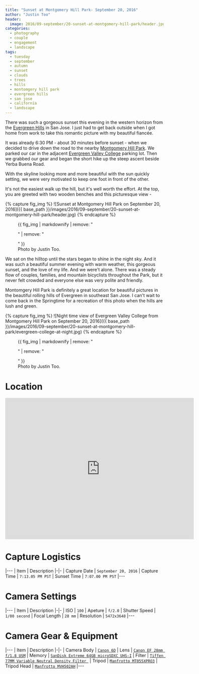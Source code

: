 ```yaml
---
title: "Sunset at Montgomery Hill Park- September 20, 2016"
author: "Justin Too"
header:
  image: 2016/09-september/20-sunset-at-montgomery-hill-park/header.jpg
categories: 
  - photography
  - couple
  - engagement
  - landscape
tags: 
  - tuesday
  - september
  - autumn
  - sunset
  - clouds
  - trees
  - hills
  - montomgery hill park
  - evergreen hills
  - san jose
  - california
  - landscape
---
```


There was such a gorgeous sunset this evening in the western horizon from the [Evergreen Hills](https://en.wikipedia.org/wiki/Evergreen,_San_Jose,_California) in San Jose. I just had to get back outside when I got home from work to take this romantic picture with my beautiful fiancée.

It was already 6:30 PM - about 30 minutes before sunset - when we decided to drive down the road to the nearby [Montgomery Hill Park](https://www.yelp.com/biz/montgomery-hill-park-san-jose). We parked our car in the adjacent [Evergreen Valley College](http://www.evc.edu/) parking lot. Then we grabbed our gear and began the short hike up the steep ascent beside Yerba Buena Road.

With the skyline looking more and more beautiful with the sun quickly setting, we were very motivated to keep one foot in front of the other.

It's not the easiest walk up the hill, but it's well worth the effort. At the top, you are greeted with two wooden benches and this picturesque view -

{% capture fig_img %}
![Sunset at Montgomery Hill Park on September 20, 2016]({{ base_path }}/images/2016/09-september/20-sunset-at-montgomery-hill-park/header.jpg)
{% endcapture %}

<figure>
  {{ fig_img | markdownify | remove: "<p>" | remove: "</p>" }}
  <figcaption>Photo by Justin Too.</figcaption>
</figure>

We sat on the hilltop until the stars began to shine in the night sky. And it was such a beautiful summer evening with warm weather, this gorgeous sunset, and the love of my life. And we were't alone. There was a steady flow of couples, families, and mountain bicyclists throughout the Park, but it never felt crowded and everyone else was very polite and friendly.

Montomgery Hill Park is definitely a great location for beautiful pictures in the beautiful rolling hills of Evergreen in southeast San Jose. I can't wait to come back in the Springtime for a recreation of this photo when the hills are lush and green.

{% capture fig_img %}
![Night time view of Evergreen Valley College from Montgomery Hill Park on September 20, 2016]({{ base_path }}/images/2016/09-september/20-sunset-at-montgomery-hill-park/evergreen-college-at-night.jpg)
{% endcapture %}

<figure>
  {{ fig_img | markdownify | remove: "<p>" | remove: "</p>" }}
  <figcaption>Photo by Justin Too.</figcaption>
</figure>

# Location

<div class="google-maps">
<iframe src="https://www.google.com/maps/embed?pb=!1m14!1m8!1m3!1d12694.826845108011!2d-121.7600185!3d37.3020843!3m2!1i1024!2i768!4f13.1!3m3!1m2!1s0x0%3A0x5edc1de33bddd68c!2sMontgomery+Hill+Park!5e0!3m2!1sen!2sus!4v1474774931834" width="600" height="450" frameborder="0" style="border:0" allowfullscreen></iframe>
</div>

# Capture Logistics

|---
| Item | Description
|-|-
| Capture Date | `September 20, 2016`
| Capture Time | `7:13.05 PM PST`
| Sunset Time | `7:07.00 PM PST`
|---

# Camera Settings

|---
| Item | Description
|-|-
| ISO | `100`
| Apeture | `f/2.0`
| Shutter Speed | `1/80 second`
| Focal Length | `28 mm`
| Resolution | `5472x3648`
|---

# Camera Gear & Equipment

|---
| Item | Description
|-|-
| Camera Body | [`Canon 6D`](http://amzn.to/2cWXE39)
| Lens | [`Canon EF 28mm f/1.8 USM`](http://amzn.to/2dafl0Q)
| Memory | [`SanDisk Extreme 64GB microSDXC UHS-I`](http://amzn.to/2ctf8VH)
| Filter | [`Tiffen 77MM Variable Neutral Density Filter `](http://amzn.to/2cS3kOj)
| Tripod | [`Manfrotto MT055XPRO3`](http://amzn.to/2cXnLFk)
| Tripod Head | [`Manfrotto MVH502AH`](http://amzn.to/2cz4jjs)
|---

